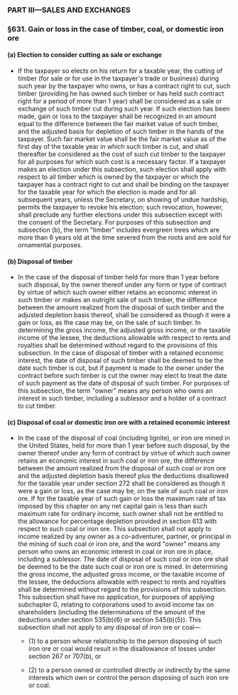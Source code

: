 ### PART III—SALES AND EXCHANGES

### §631. Gain or loss in the case of timber, coal, or domestic iron ore
#### (a) Election to consider cutting as sale or exchange
* If the taxpayer so elects on his return for a taxable year, the cutting of timber (for sale or for use in the taxpayer's trade or business) during such year by the taxpayer who owns, or has a contract right to cut, such timber (providing he has owned such timber or has held such contract right for a period of more than 1 year) shall be considered as a sale or exchange of such timber cut during such year. If such election has been made, gain or loss to the taxpayer shall be recognized in an amount equal to the difference between the fair market value of such timber, and the adjusted basis for depletion of such timber in the hands of the taxpayer. Such fair market value shall be the fair market value as of the first day of the taxable year in which such timber is cut, and shall thereafter be considered as the cost of such cut timber to the taxpayer for all purposes for which such cost is a necessary factor. If a taxpayer makes an election under this subsection, such election shall apply with respect to all timber which is owned by the taxpayer or which the taxpayer has a contract right to cut and shall be binding on the taxpayer for the taxable year for which the election is made and for all subsequent years, unless the Secretary, on showing of undue hardship, permits the taxpayer to revoke his election; such revocation, however, shall preclude any further elections under this subsection except with the consent of the Secretary. For purposes of this subsection and subsection (b), the term "timber" includes evergreen trees which are more than 6 years old at the time severed from the roots and are sold for ornamental purposes.

#### (b) Disposal of timber
* In the case of the disposal of timber held for more than 1 year before such disposal, by the owner thereof under any form or type of contract by virtue of which such owner either retains an economic interest in such timber or makes an outright sale of such timber, the difference between the amount realized from the disposal of such timber and the adjusted depletion basis thereof, shall be considered as though it were a gain or loss, as the case may be, on the sale of such timber. In determining the gross income, the adjusted gross income, or the taxable income of the lessee, the deductions allowable with respect to rents and royalties shall be determined without regard to the provisions of this subsection. In the case of disposal of timber with a retained economic interest, the date of disposal of such timber shall be deemed to be the date such timber is cut, but if payment is made to the owner under the contract before such timber is cut the owner may elect to treat the date of such payment as the date of disposal of such timber. For purposes of this subsection, the term "owner" means any person who owns an interest in such timber, including a sublessor and a holder of a contract to cut timber.

#### (c) Disposal of coal or domestic iron ore with a retained economic interest
* In the case of the disposal of coal (including lignite), or iron ore mined in the United States, held for more than 1 year before such disposal, by the owner thereof under any form of contract by virtue of which such owner retains an economic interest in such coal or iron ore, the difference between the amount realized from the disposal of such coal or iron ore and the adjusted depletion basis thereof plus the deductions disallowed for the taxable year under section 272 shall be considered as though it were a gain or loss, as the case may be, on the sale of such coal or iron ore. If for the taxable year of such gain or loss the maximum rate of tax imposed by this chapter on any net capital gain is less than such maximum rate for ordinary income, such owner shall not be entitled to the allowance for percentage depletion provided in section 613 with respect to such coal or iron ore. This subsection shall not apply to income realized by any owner as a co-adventurer, partner, or principal in the mining of such coal or iron ore, and the word "owner" means any person who owns an economic interest in coal or iron ore in place, including a sublessor. The date of disposal of such coal or iron ore shall be deemed to be the date such coal or iron ore is mined. In determining the gross income, the adjusted gross income, or the taxable income of the lessee, the deductions allowable with respect to rents and royalties shall be determined without regard to the provisions of this subsection. This subsection shall have no application, for purposes of applying subchapter G, relating to corporations used to avoid income tax on shareholders (including the determinations of the amount of the deductions under section 535(b)(6) or section 545(b)(5)). This subsection shall not apply to any disposal of iron ore or coal—

  * (1) to a person whose relationship to the person disposing of such iron ore or coal would result in the disallowance of losses under section 267 or 707(b), or

  * (2) to a person owned or controlled directly or indirectly by the same interests which own or control the person disposing of such iron ore or coal.